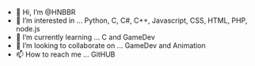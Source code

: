 - 👋 Hi, I’m @HNBBR
- 👀 I’m interested in ... Python, C, C#, C++, Javascript, CSS, HTML, PHP, node.js
- 🌱 I’m currently learning ... C and GameDev
- 💞️ I’m looking to collaborate on ... GameDev and Animation
- 📫 How to reach me ... GitHUB

<!---
HNBBR/HNBBR is a ✨ special ✨ repository because its `README.md` (this file) appears on your GitHub profile.
You can click the Preview link to take a look at your changes.
--->
